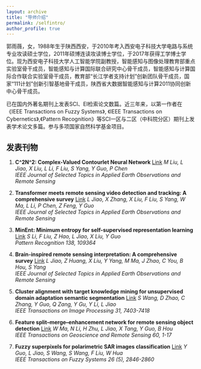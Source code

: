 ```yaml
---
layout: archive
title: "导师介绍"
permalink: /selfintro/
author_profile: true
---
```


郭雨薇，女，1988年生于陕西西安，于2010年考入西安电子科技大学电路与系统专业攻读硕士学位，2011年硕博连读攻读博士学位，于2017年获得工学博士学位。现为西安电子科技大学人工智能学院副教授，智能感知与图像处理教育部重点实验室骨干成员，智能感知与计算国际联合研究中心骨干成员，智能感知与计算国际合作联合实验室骨干成员，教育部“长江学者支持计划”创新团队骨干成员，国家“111计划”创新引智基地骨干成员，陕西省大数据智能感知与计算2011协同创新中心骨干成员。

已在国内外著名期刊上发表SCI、EI检索论文数篇。近三年来，以第一作者在《IEEE Transactions on Fuzzy Systems》, 《IEEE Transactions on Cybernetics》,《Pattern Recognition》等SCI一区与二区（中科院分区）期刊上发表学术论文多篇。参与多项国家自然科学基金项目。


## 发表刊物

1. **C^2N^2: Complex-Valued Contourlet Neural Network**  [Link](https://ieeexplore.ieee.org/abstract/document/10415179/)
   *M Liu, L Jiao, X Liu, L Li, F Liu, S Yang, Y Guo, P Chen*  
   *IEEE Journal of Selected Topics in Applied Earth Observations and Remote Sensing*  
   

2. **Transformer meets remote sensing video detection and tracking: A comprehensive survey** [Link](https://ieeexplore.ieee.org/abstract/document/10163641/)
   *L Jiao, X Zhang, X Liu, F Liu, S Yang, W Ma, L Li, P Chen, Z Feng, Y Guo*  
   *IEEE Journal of Selected Topics in Applied Earth Observations and Remote Sensing*  


3. **MinEnt: Minimum entropy for self-supervised representation learning**  [Link](https://www.sciencedirect.com/science/article/pii/S0031320323000651)
   *S Li, F Liu, Z Hao, L Jiao, X Liu, Y Guo*  
   *Pattern Recognition 138, 109364*  
   

4. **Brain-inspired remote sensing interpretation: A comprehensive survey**  [Link](https://ieeexplore.ieee.org/abstract/document/10049618/)
   *L Jiao, Z Huang, X Liu, Y Yang, M Ma, J Zhao, C You, B Hou, S Yang*  
   *IEEE Journal of Selected Topics in Applied Earth Observations and Remote Sensing*  
   

5. **Cluster alignment with target knowledge mining for unsupervised domain adaptation semantic segmentation**  [Link](https://ieeexplore.ieee.org/abstract/document/9961139/)
   *S Wang, D Zhao, C Zhang, Y Guo, Q Zang, Y Gu, Y Li, L Jiao*  
   *IEEE Transactions on Image Processing 31, 7403-7418*  
   

6. **Feature split–merge–enhancement network for remote sensing object detection**  [Link](https://ieeexplore.ieee.org/abstract/document/9673713/)
   *W Ma, N Li, H Zhu, L Jiao, X Tang, Y Guo, B Hou*  
   *IEEE Transactions on Geoscience and Remote Sensing 60, 1-17*  
   

7. **Fuzzy superpixels for polarimetric SAR images classification**  [Link](https://ieeexplore.ieee.org/abstract/document/8310927/)
   *Y Guo, L Jiao, S Wang, S Wang, F Liu, W Hua*  
   *IEEE Transactions on Fuzzy Systems 26 (5), 2846-2860*

   
   



